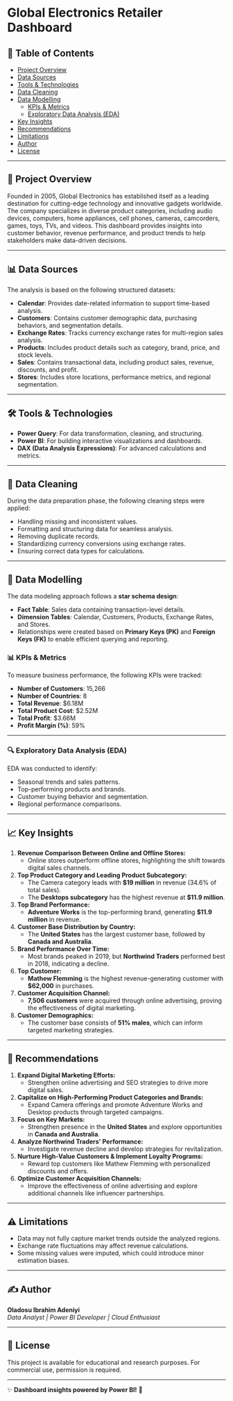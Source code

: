 # Global Electronics Retailer Dashboard

## 📌 Table of Contents
- [Project Overview](#-project-overview)
- [Data Sources](#-data-sources)
- [Tools & Technologies](#-tools--technologies)
- [Data Cleaning](#-data-cleaning)
- [Data Modelling](#-data-modelling)
  - [KPIs & Metrics](#-kpis--metrics)
  - [Exploratory Data Analysis (EDA)](#-exploratory-data-analysis-eda)
- [Key Insights](#-key-insights)
- [Recommendations](#-recommendations)
- [Limitations](#-limitations)
- [Author](#-author)
- [License](#-license)

---

## 📌 Project Overview
Founded in 2005, Global Electronics has established itself as a leading destination for cutting-edge technology and innovative gadgets worldwide. The company specializes in diverse product categories, including audio devices, computers, home appliances, cell phones, cameras, camcorders, games, toys, TVs, and videos. This dashboard provides insights into customer behavior, revenue performance, and product trends to help stakeholders make data-driven decisions.

---

## 📊 Data Sources
The analysis is based on the following structured datasets:
- **Calendar**: Provides date-related information to support time-based analysis.
- **Customers**: Contains customer demographic data, purchasing behaviors, and segmentation details.
- **Exchange Rates**: Tracks currency exchange rates for multi-region sales analysis.
- **Products**: Includes product details such as category, brand, price, and stock levels.
- **Sales**: Contains transactional data, including product sales, revenue, discounts, and profit.
- **Stores**: Includes store locations, performance metrics, and regional segmentation.

---

## 🛠 Tools & Technologies
- **Power Query**: For data transformation, cleaning, and structuring.
- **Power BI**: For building interactive visualizations and dashboards.
- **DAX (Data Analysis Expressions)**: For advanced calculations and metrics.

---

## 🧹 Data Cleaning
During the data preparation phase, the following cleaning steps were applied:
- Handling missing and inconsistent values.
- Formatting and structuring data for seamless analysis.
- Removing duplicate records.
- Standardizing currency conversions using exchange rates.
- Ensuring correct data types for calculations.

---

## 📐 Data Modelling
The data modeling approach follows a **star schema design**:
- **Fact Table**: Sales data containing transaction-level details.
- **Dimension Tables**: Calendar, Customers, Products, Exchange Rates, and Stores.
- Relationships were created based on **Primary Keys (PK)** and **Foreign Keys (FK)** to enable efficient querying and reporting.

### 📊 KPIs & Metrics
To measure business performance, the following KPIs were tracked:
- **Number of Customers**: 15,266
- **Number of Countries**: 8
- **Total Revenue**: $6.18M
- **Total Product Cost**: $2.52M
- **Total Profit**: $3.66M
- **Profit Margin (%)**: 59%

---

### 🔍 Exploratory Data Analysis (EDA)
EDA was conducted to identify:
- Seasonal trends and sales patterns.
- Top-performing products and brands.
- Customer buying behavior and segmentation.
- Regional performance comparisons.

---

## 📈 Key Insights
1. **Revenue Comparison Between Online and Offline Stores:**
   - Online stores outperform offline stores, highlighting the shift towards digital sales channels.
2. **Top Product Category and Leading Product Subcategory:**
   - The Camera category leads with **$19 million** in revenue (34.6% of total sales).
   - The **Desktops subcategory** has the highest revenue at **$11.9 million**.
3. **Top Brand Performance:**
   - **Adventure Works** is the top-performing brand, generating **$11.9 million** in revenue.
4. **Customer Base Distribution by Country:**
   - The **United States** has the largest customer base, followed by **Canada and Australia**.
5. **Brand Performance Over Time:**
   - Most brands peaked in 2019, but **Northwind Traders** performed best in 2018, indicating a decline.
6. **Top Customer:**
   - **Mathew Flemming** is the highest revenue-generating customer with **$62,000** in purchases.
7. **Customer Acquisition Channel:**
   - **7,506 customers** were acquired through online advertising, proving the effectiveness of digital marketing.
8. **Customer Demographics:**
   - The customer base consists of **51% males**, which can inform targeted marketing strategies.

---

## 🎯 Recommendations
1. **Expand Digital Marketing Efforts:**
   - Strengthen online advertising and SEO strategies to drive more digital sales.
2. **Capitalize on High-Performing Product Categories and Brands:**
   - Expand Camera offerings and promote Adventure Works and Desktop products through targeted campaigns.
3. **Focus on Key Markets:**
   - Strengthen presence in the **United States** and explore opportunities in **Canada and Australia**.
4. **Analyze Northwind Traders' Performance:**
   - Investigate revenue decline and develop strategies for revitalization.
5. **Nurture High-Value Customers & Implement Loyalty Programs:**
   - Reward top customers like Mathew Flemming with personalized discounts and offers.
6. **Optimize Customer Acquisition Channels:**
   - Improve the effectiveness of online advertising and explore additional channels like influencer partnerships.

---

## ⚠️ Limitations
- Data may not fully capture market trends outside the analyzed regions.
- Exchange rate fluctuations may affect revenue calculations.
- Some missing values were imputed, which could introduce minor estimation biases.

---

## ✍️ Author
**Oladosu Ibrahim Adeniyi**  
_Data Analyst | Power BI Developer | Cloud Enthusiast_  


---

## 📜 License
This project is available for educational and research purposes. For commercial use, permission is required.

---

✨ **Dashboard insights powered by Power BI!** 🚀

